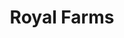 ---
title: "Royal Farms"
url: /catonsville/royal-farms-baltimore-national-pike/
shop: convenience
---